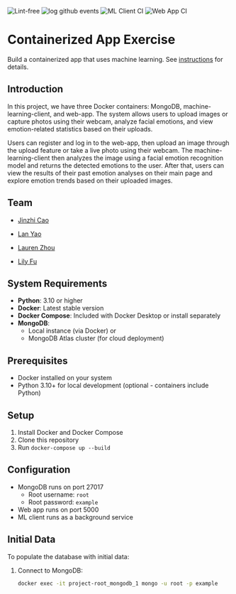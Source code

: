 ![Lint-free](https://github.com/nyu-software-engineering/containerized-app-exercise/actions/workflows/lint.yml/badge.svg)
![log github events](https://github.com/software-students-spring2025/4-containers-fishball/actions/workflows/event-logger.yml/badge.svg)
![ML Client CI](https://github.com/software-students-spring2025/4-containers-fishball/actions/workflows/ml-client.yml/badge.svg)
![Web App CI](https://github.com/software-students-spring2025/4-containers-fishball/actions/workflows/web-app.yml/badge.svg)

# Containerized App Exercise

Build a containerized app that uses machine learning. See [instructions](./instructions.md) for details.

## Introduction

In this project, we have three Docker containers: MongoDB, machine-learning-client, and web-app. The system allows users to upload images or capture photos using their webcam, analyze facial emotions, and view emotion-related statistics based on their uploads.

Users can register and log in to the web-app, then upload an image through the upload feature or take a live photo using their webcam. The machine-learning-client then analyzes the image using a facial emotion recognition model and returns the detected emotions to the user. After that, users can view the results of their past emotion analyses on their main page and explore emotion trends based on their uploaded images.

## Team

- [Jinzhi Cao](https://github.com/eth3r3aI)

- [Lan Yao](https://github.com/ziiiimu)

- [Lauren Zhou](https://github.com/laurenlz)

- [Lily Fu](https://github.com/fulily0325)

## System Requirements

- **Python**: 3.10 or higher
- **Docker**: Latest stable version
- **Docker Compose**: Included with Docker Desktop or install separately
- **MongoDB**: 
  - Local instance (via Docker) or 
  - MongoDB Atlas cluster (for cloud deployment)

## Prerequisites

- Docker installed on your system
- Python 3.10+ for local development (optional - containers include Python)

## Setup

1. Install Docker and Docker Compose
2. Clone this repository
3. Run `docker-compose up --build`

## Configuration

- MongoDB runs on port 27017
  - Root username: `root`
  - Root password: `example`
- Web app runs on port 5000
- ML client runs as a background service

## Initial Data

To populate the database with initial data:

1. Connect to MongoDB:
   ```bash
   docker exec -it project-root_mongodb_1 mongo -u root -p example